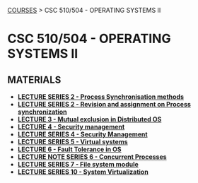 [COURSES](../../README.md) > CSC 510/504 - OPERATING SYSTEMS II

# CSC 510/504 - OPERATING SYSTEMS II

## MATERIALS

- **[LECTURE SERIES 2 - Process Synchronisation methods](https://docs.google.com/presentation/d/1TJ11fQDNtwksyjYsiNX7rCByvrr8dBiX/edit?usp=sharing&ouid=117481436158533814239&rtpof=true&sd=true)**
- **[LECTURE SERIES 2 - Revision and assignment on Process synchronization](https://docs.google.com/presentation/d/1dvmNEj0R8eR--UhX_Vs3djJJ69ZLPeKF/edit?usp=sharing&ouid=117481436158533814239&rtpof=true&sd=true)**
- **[LECTURE 3 - Mutual exclusion in Distributed OS](https://docs.google.com/presentation/d/1dOmF25W1t_Q7uaj1gyU1gBYbM-kflEll/edit?usp=sharing&ouid=117481436158533814239&rtpof=true&sd=true)**
- **[LECTURE 4 - Security management](https://docs.google.com/presentation/d/12Vr6_QG-g6T8jBycfNJpeBIK_lsr__0f/edit?usp=sharing&ouid=117481436158533814239&rtpof=true&sd=true)**
- **[LECTURE SERIES 4 - Security Management](https://docs.google.com/presentation/d/1fPYMdJPNg88IROQ8yCRbgryQkABVklxs/edit?usp=sharing&ouid=117481436158533814239&rtpof=true&sd=true)**
- **[LECTURE SERIES 5 - Virtual systems](https://docs.google.com/presentation/d/1Wpnqy3yuDUsQbw3Ik5YZm96vlSTWYlDq/edit?usp=sharing&ouid=117481436158533814239&rtpof=true&sd=true)**
- **[LECTURE 6 - Fault Tolerance in OS](https://docs.google.com/presentation/d/1TsH71dPStyMuloi1_mBECIhsMOkp_KyF/edit?usp=sharing&ouid=117481436158533814239&rtpof=true&sd=true)**
- **[LECTURE NOTE SERIES 6 - Concurrent Processes](https://docs.google.com/presentation/d/1cXpFkVDzs9CmbzDJSvONSjYcKNAcs33A/edit?usp=sharing&ouid=117481436158533814239&rtpof=true&sd=true)**
- **[LECTURE SERIES 7 - File system module](https://docs.google.com/presentation/d/1By-zUsKtVrPkypthPlnsAL6usj2whVVN/edit?usp=sharing&ouid=117481436158533814239&rtpof=true&sd=true)**
- **[LECTURE SERIES 10 - System Virtualization](https://docs.google.com/presentation/d/1iBu7Rhz3NVX8PnR254Mn5TFvx9vZJagO/edit?usp=sharing&ouid=117481436158533814239&rtpof=true&sd=true)**
